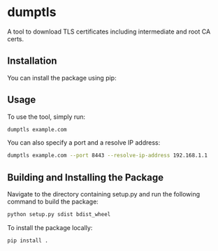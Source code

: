 # dumptls

A tool to download TLS certificates including intermediate and root CA certs.

## Installation

You can install the package using pip:


## Usage

To use the tool, simply run:

```bash
dumptls example.com

```

You can also specify a port and a resolve IP address:

```bash
dumptls example.com --port 8443 --resolve-ip-address 192.168.1.1
```

##  Building and Installing the Package

Navigate to the directory containing setup.py and run the following command to build the package:

```bash
python setup.py sdist bdist_wheel
```

To install the package locally:

```bash
pip install .
```